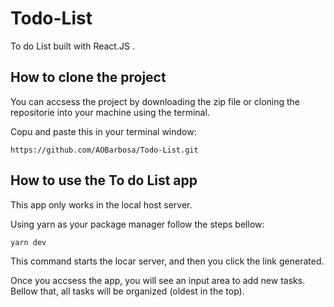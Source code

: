 # Todo-List

To do List built with React.JS .

## How to clone the project

You can accsess the project by downloading the zip file or cloning the repositorie into your machine using the terminal.

Copu and paste this in your terminal window:

```
https://github.com/AOBarbosa/Todo-List.git
```

## How to use the To do List app

This app only works in the local host server.

Using yarn as your package manager follow the steps bellow:

```
yarn dev
```

This command starts the locar server, and then you click the link generated.

Once you accsess the app, you will see an input area to add new tasks. Bellow that, all tasks will be organized (oldest in the top).
